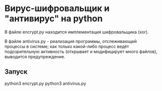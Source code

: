 # Вирус-шифровальщик и "антивирус" на python

В файле encrypt.py находится имплементация шифровальщика (xor).

В файле antivirus.py - реализация программы, отслеживающей процессы в системе; как только какой-либо процесс ведёт подозрительную активность (открывает и модифицирует много файлов), выводится предупреждение.

## Запуск

  python3 encrypt.py
  python3 antivirus.py
  

